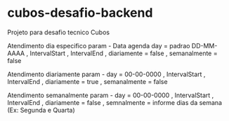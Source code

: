 # cubos-desafio-backend
Projeto para desafio tecnico Cubos



Atendimento dia especifico param - Data agenda day = padrao DD-MM-AAAA , IntervalStart , IntervalEnd , diariamente = false , semanalmente = false 

Atendimento diariamente param - day = 00-00-0000 , IntervalStart , IntervalEnd , diariamente = true , semanalmente = false
    
Atendimento semanalmente param - day = 00-00-0000 , IntervalStart , IntervalEnd , diariamente = false , semnalmente = informe dias da semana (Ex: Segunda e Quarta)


